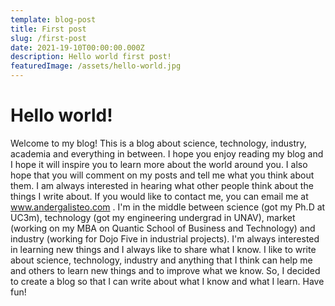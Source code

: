 ```yaml
---
template: blog-post
title: First post
slug: /first-post
date: 2021-19-10T00:00:00.000Z
description: Hello world first post!
featuredImage: /assets/hello-world.jpg
---
```


# Hello world!

Welcome to my blog! This is a blog about science, technology, industry, academia and everything in between. I hope you enjoy reading my blog and I hope it will inspire you to learn more about the world around you. I also hope that you will comment on my posts and tell me what you think about them. I am always interested in hearing what other people think about the things I write about. If you would like to contact me, you can email me at www.andergalisteo.com .
I'm in the middle between science (got my Ph.D at UC3m), technology (got my engineering undergrad in UNAV), market (working on my MBA on Quantic School of Business and Technology) and industry (working for Dojo Five in industrial projects).  I'm always interested in learning new things and I always like to share what I know. I like to write about science, technology, industry and anything that I think can help me and others to learn new things and to improve what we know.
So, I decided to create a blog so that I can write about what I know and what I learn. Have fun!